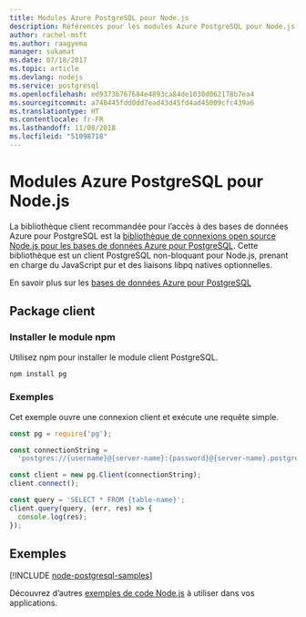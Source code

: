 ```yaml
---
title: Modules Azure PostgreSQL pour Node.js
description: Références pour les modules Azure PostgreSQL pour Node.js
author: rachel-msft
ms.author: raagyema
manager: sukamat
ms.date: 07/18/2017
ms.topic: article
ms.devlang: nodejs
ms.service: postgresql
ms.openlocfilehash: ed9373b767684e4893ca84de1030d062178b7ea4
ms.sourcegitcommit: a748445fdd0dd7ead43d45fd4ad45009cfc439a6
ms.translationtype: HT
ms.contentlocale: fr-FR
ms.lasthandoff: 11/08/2018
ms.locfileid: "51098718"
---
```

# <a name="azure-postgresql-modules-for-nodejs"></a>Modules Azure PostgreSQL pour Node.js

La bibliothèque client recommandée pour l’accès à des bases de données Azure pour PostgreSQL est la [bibliothèque de connexions open source Node.js pour les bases de données Azure pour PostgreSQL](https://www.npmjs.com/package/pg). Cette bibliothèque est un client PostgreSQL non-bloquant pour Node.js, prenant en charge du JavaScript pur et des liaisons libpq natives optionnelles.

En savoir plus sur les [bases de données Azure pour PostgreSQL](https://docs.microsoft.com/azure/postgresql/)

## <a name="client-package"></a>Package client

### <a name="install-the-npm-module"></a>Installer le module npm

Utilisez npm pour installer le module client PostgreSQL.

```bash
npm install pg
```   

### <a name="example"></a>Exemples

Cet exemple ouvre une connexion client et exécute une requête simple.

```javascript
const pg = require('pg');

const connectionString =
  'postgres://{username}@{server-name}:{password}@{server-name}.postgres.database.azure.com:5432/{database-name}?ssl=true';

const client = new pg.Client(connectionString);
client.connect();

const query = 'SELECT * FROM {table-name}';
client.query(query, (err, res) => {
  console.log(res);
});
```

## <a name="samples"></a>Exemples

[!INCLUDE [node-postgresql-samples](../docs-ref-conceptual/includes/postgresql-samples.md)]

Découvrez d’autres [exemples de code Node.js](https://azure.microsoft.com/resources/samples/?platform=nodejs) à utiliser dans vos applications.
